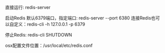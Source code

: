 直接运行: redis-server

启动Redis 默认6379端口，指定端口: redis-server --port 6380
连接Redis也可以自定义：redis-cli -h 127.0.0.1 -p 6379

停止Redis: redis-cli SHUTDOWN

osx配置文件位置：/usr/local/etc/redis.conf